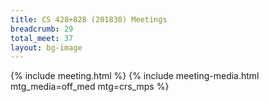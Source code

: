 ```yaml
---
title: CS 428+828 (201830) Meetings
breadcrumb: 29
total_meet: 37
layout: bg-image
---
```

{% include meeting.html %}
{% include meeting-media.html mtg_media=off_med mtg=crs_mps %}
